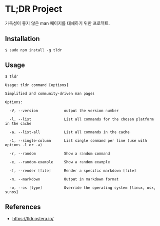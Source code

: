 # TL;DR Project

가독성이 좋지 않은 man 페이지를 대체하기 위한 프로젝트.

## Installation
```Shell
$ sudo npm install -g tldr
```

## Usage
```Shell
$ tldr

Usage: tldr command [options]

Simplified and community-driven man pages

Options:

  -V, --version            output the version number

  -l, --list               List all commands for the chosen platform in the cache

  -a, --list-all           List all commands in the cache

  -1, --single-column      List single command per line (use with options -l or -a)

  -r, --random             Show a random command

  -e, --random-example     Show a random example

  -f, --render [file]      Render a specific markdown [file]

  -m, --markdown           Output in markdown format

  -o, --os [type]          Override the operating system [linux, osx, sunos]

```

## References
* https://tldr.ostera.io/
